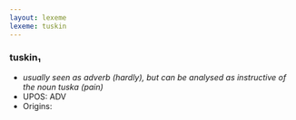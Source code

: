 ```yaml
---
layout: lexeme
lexeme: tuskin
---
```


###  tuskin₁

* _usually seen as adverb (hardly), but can be analysed as instructive of the noun *tuska* (pain)_
* UPOS:  ADV
* Origins: 

